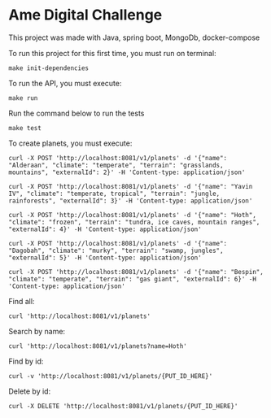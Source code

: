 # Ame Digital Challenge



This project was made with Java, spring boot, MongoDb, docker-compose



To run this project for this first time, you must run on terminal:

```
make init-dependencies
```

To run the API, you must execute:

```
make run
```

Run the command below to run the tests

```
make test
```


To create planets, you must execute:


```
curl -X POST 'http://localhost:8081/v1/planets' -d '{"name": "Alderaan", "climate": "temperate", "terrain": "grasslands, mountains", "externalId": 2}' -H 'Content-type: application/json'

curl -X POST 'http://localhost:8081/v1/planets' -d '{"name": "Yavin IV", "climate": "temperate, tropical", "terrain": "jungle, rainforests", "externalId": 3}' -H 'Content-type: application/json'

curl -X POST 'http://localhost:8081/v1/planets' -d '{"name": "Hoth", "climate": "frozen", "terrain": "tundra, ice caves, mountain ranges", "externalId": 4}' -H 'Content-type: application/json'

curl -X POST 'http://localhost:8081/v1/planets' -d '{"name": "Dagobah", "climate": "murky", "terrain": "swamp, jungles", "externalId": 5}' -H 'Content-type: application/json'

curl -X POST 'http://localhost:8081/v1/planets' -d '{"name": "Bespin", "climate": "temperate", "terrain": "gas giant", "externalId": 6}' -H 'Content-type: application/json'
```


Find all:

```
curl 'http://localhost:8081/v1/planets' 
```



Search by name:

```
curl 'http://localhost:8081/v1/planets?name=Hoth'
```



Find by id:

```
curl -v 'http://localhost:8081/v1/planets/{PUT_ID_HERE}'
```


Delete by id:

```
curl -X DELETE 'http://localhost:8081/v1/planets/{PUT_ID_HERE}'
```
